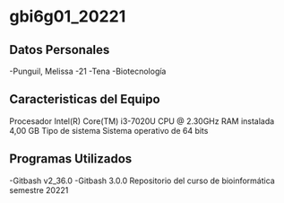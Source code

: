 # gbi6g01_20221
## Datos Personales
-Punguil, Melissa
-21
-Tena
-Biotecnología

## Caracteristicas del Equipo
Procesador	Intel(R) Core(TM) i3-7020U CPU @ 2.30GHz
RAM instalada	4,00 GB
Tipo de sistema	Sistema operativo de 64 bits

## Programas Utilizados
-Gitbash v2_36.0
-Gitbash 3.0.0
Repositorio del curso de bioinformática semestre 20221
